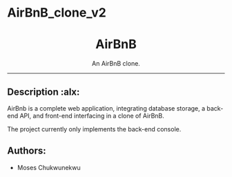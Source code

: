 # AirBnB_clone_v2

<h1 align="center">AirBnB</h1>
<p align="center">An AirBnB clone.</p>

---
## Description :alx:

AirBnb is a complete web application, integrating database storage,
a back-end API, and front-end interfacing in a clone of AirBnB.

The project currently only implements the back-end console.

## Authors:
* Moses Chukwunekwu
